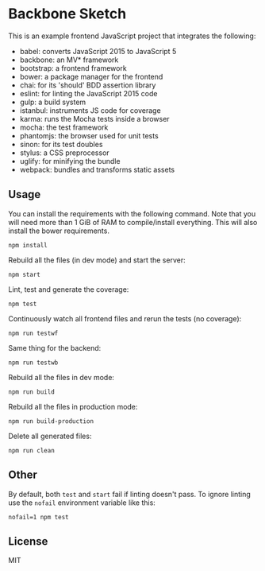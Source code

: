 # Backbone Sketch

This is an example frontend JavaScript project that integrates the following:

   * babel: converts JavaScript 2015 to JavaScript 5
   * backbone: an MV\* framework
   * bootstrap: a frontend framework
   * bower: a package manager for the frontend
   * chai: for its 'should' BDD assertion library
   * eslint: for linting the JavaScript 2015 code
   * gulp: a build system
   * istanbul: instruments JS code for coverage
   * karma: runs the Mocha tests inside a browser
   * mocha: the test framework
   * phantomjs: the browser used for unit tests
   * sinon: for its test doubles
   * stylus: a CSS preprocessor
   * uglify: for minifying the bundle
   * webpack: bundles and transforms static assets

## Usage

You can install the requirements with the following command. Note that you will
need more than 1 GiB of RAM to compile/install everything. This will also
install the bower requirements.

    npm install

Rebuild all the files (in dev mode) and start the server:

    npm start

Lint, test and generate the coverage:

    npm test

Continuously watch all frontend files and rerun the tests (no coverage):

    npm run testwf

Same thing for the backend:

    npm run testwb

Rebuild all the files in dev mode:

    npm run build

Rebuild all the files in production mode:

    npm run build-production

Delete all generated files:

    npm run clean

## Other

By default, both `test` and `start` fail if linting doesn't pass. To ignore
linting use the `nofail` environment variable like this:

    nofail=1 npm test

## License

MIT
